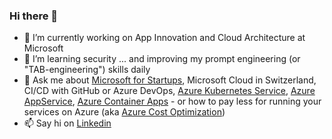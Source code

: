 ### Hi there 👋

<!--
**martinabrle/martinabrle** is a ✨ _special_ ✨ repository because its `README.md` (this file) appears on your GitHub profile.
-->

- 🔭 I’m currently working on App Innovation and Cloud Architecture at Microsoft
- 🌱 I’m learning security ... and improving my prompt engineering (or "TAB-engineering") skills daily 
- 💬 Ask me about [Microsoft for Startups](www.microsoft.com/en-us/startups), Microsoft Cloud in Switzerland, CI/CD with GitHub or Azure DevOps, [Azure Kubernetes Service](https://learn.microsoft.com/en-us/azure/aks/intro-kubernetes), [Azure AppService](https://learn.microsoft.com/en-us/azure/app-service/overview), [Azure Container Apps](https://learn.microsoft.com/en-us/azure/container-apps/overview) - or how to pay less for running your services on Azure \(aka [Azure Cost Optimization](https://azure.microsoft.com/en-us/solutions/cost-optimization/)\)
- 📫 Say hi on  [Linkedin](www.linkedin.com/in/martinabrle)
